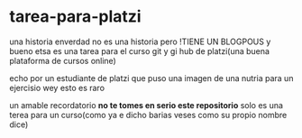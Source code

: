# tarea-para-platzi
una historia
enverdad no es una historia pero !TIENE UN BLOGPOUS y bueno etsa es una tarea para el curso git y gi hub de platzi(una buena plataforma de cursos online)

echo por un estudiante de platzi
que puso una imagen de una nutria para un ejercisio
wey esto es raro


un amable recordatorio **no te tomes en serio este repositorio**
solo es una terea para un curso(como ya e dicho barias veses como su propio nombre dice)